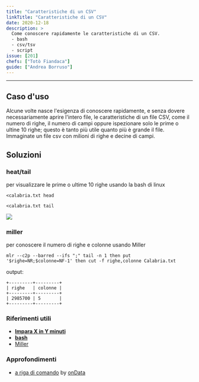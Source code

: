 ```yaml
---
title: "Caratteristiche di un CSV"
linkTitle: "Caratteristiche di un CSV"
date: 2020-12-18
description: >
  Come conoscere rapidamente le caratteristiche di un CSV.
  - bash
  - csv/tsv
  - script
issue: [201]
chefs: ["Totò Fiandaca"]
guide: ["Andrea Borruso"]
---
```


---

## Caso d'uso

Alcune volte nasce l'esigenza di conoscere rapidamente, e senza dovere necessariamente aprire l'intero file, le caratteristiche di un file CSV, come il numero di righe, il numero di campi oppure ispezionare solo le prime o ultine 10 righe; questo è tanto più utile quanto più è grande il file. Immaginate un file csv con milioni di righe e decine di campi. 

## Soluzioni

### heat/tail

per visualizzare le prime o ultime 10 righe usando la bash di linux

```
<calabria.txt head
```

```
<calabria.txt tail
```

![](https://user-images.githubusercontent.com/7631137/154495722-e24749d3-b384-440f-b678-6eb6b8320e87.png)

### miller

per conoscere il numero di righe e colonne usando Miller

```
mlr --c2p --barred --ifs ";" tail -n 1 then put '$righe=NR;$colonne=NF-1' then cut -f righe,colonne Calabria.txt
```

output:

```
+---------+---------+
| righe   | colonne |
+---------+---------+
| 2985700 | 5       |
+---------+---------+
```

### Riferimenti utili

- [**Impara X in Y minuti**](https://learnxinyminutes.com/docs/it-it/bash-it/)
- [**bash**](https://it.wikipedia.org/wiki/Bash)
- [Miller](http://johnkerl.org/miller/doc/reference-verbs.html#nest)

### Approfondimenti

- [a riga di comando](https://arigadicomando.it/dati/esplora/) by [onData](https://www.getrevue.co/profile/ondata)